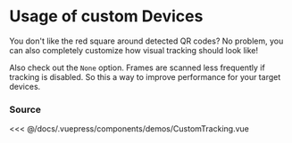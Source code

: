 # Usage of custom Devices

You don't like the red square around detected QR codes?
No problem, you can also completely customize how visual tracking should look like!

Also check out the `None` option.
Frames are scanned less frequently if tracking is disabled.
So this a way to improve performance for your target devices.

<ClientOnly>
  <DemoWrapper component="CustomTracking" />
</ClientOnly>

### Source

<<< @/docs/.vuepress/components/demos/CustomTracking.vue
